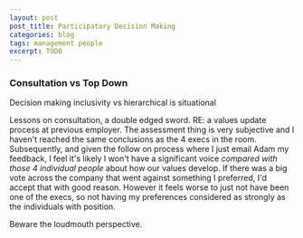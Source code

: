 ```yaml
---
layout: post
post_title: Participatory Decision Making
categories: blog
tags: management people
excerpt: TODO
---
```


### Consultation vs Top Down

Decision making inclusivity vs hierarchical is situational

Lessons on consultation, a double edged sword. RE: a values update process at previous employer. The assessment thing is very subjective and I haven't reached the same conclusions as the 4 execs in the room. Subsequently, and given the follow on process where I just email Adam my feedback, I feel it's likely I won't have a significant voice *compared with those 4 individual people* about how our values develop. If there was a big vote across the company that went against something I preferred, I'd accept that with good reason. However it feels worse to just not have been one of the execs, so not having my preferences considered as strongly as the individuals with position.

Beware the loudmouth perspective.